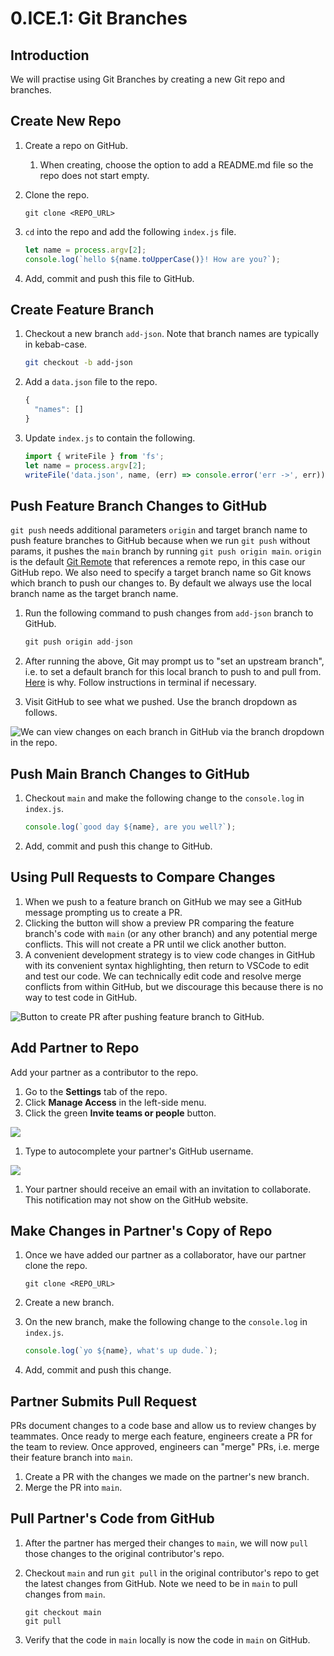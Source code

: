 # 0.ICE.1: Git Branches

## Introduction

We will practise using Git Branches by creating a new Git repo and branches.

## Create New Repo

1. Create a repo on GitHub.
   1. When creating, choose the option to add a README.md file so the repo does not start empty.
2. Clone the repo.

   ```text
   git clone <REPO_URL>
   ```

3. `cd` into the repo and add the following `index.js` file.

   ```javascript
   let name = process.argv[2];
   console.log(`hello ${name.toUpperCase()}! How are you?`);
   ```

4. Add, commit and push this file to GitHub.

## Create Feature Branch

1. Checkout a new branch `add-json`. Note that branch names are typically in kebab-case.

   ```bash
   git checkout -b add-json
   ```

2. Add a `data.json` file to the repo.

   ```javascript
   {
     "names": []
   }
   ```

3. Update `index.js` to contain the following.

   ```javascript
   import { writeFile } from 'fs';
   let name = process.argv[2];
   writeFile('data.json', name, (err) => console.error('err ->', err));
   ```

## Push Feature Branch Changes to GitHub

`git push` needs additional parameters `origin` and target branch name to push feature branches to GitHub because when we run `git push` without params, it pushes the `main` branch by running `git push origin main`. `origin` is the default [Git Remote](https://git-scm.com/docs/git-remote.html) that references a remote repo, in this case our GitHub repo. We also need to specify a target branch name so Git knows which branch to push our changes to. By default we always use the local branch name as the target branch name.

1. Run the following command to push changes from `add-json` branch to GitHub.

   ```javascript
   git push origin add-json
   ```

2. After running the above, Git may prompt us to "set an upstream branch", i.e. to set a default branch for this local branch to push to and pull from. [Here](https://stackoverflow.com/questions/37770467/why-do-i-have-to-git-push-set-upstream-origin-branch) is why. Follow instructions in terminal if necessary.
3. Visit GitHub to see what we pushed. Use the branch dropdown as follows.

![We can view changes on each branch in GitHub via the branch dropdown in the repo.](../../.gitbook/assets/screen-shot-2020-11-10-at-9.09.52-pm.png)

## Push Main Branch Changes to GitHub

1. Checkout `main` and make the following change to the `console.log` in `index.js`.

   ```javascript
   console.log(`good day ${name}, are you well?`);
   ```

2. Add, commit and push this change to GitHub.

## Using Pull Requests to Compare Changes

1. When we push to a feature branch on GitHub we may see a GitHub message prompting us to create a PR.
2. Clicking the button will show a preview PR comparing the feature branch's code with `main` \(or any other branch\) and any potential merge conflicts. This will not create a PR until we click another button.
3. A convenient development strategy is to view code changes in GitHub with its convenient syntax highlighting, then return to VSCode to edit and test our code. We can technically edit code and resolve merge conflicts from within GitHub, but we discourage this because there is no way to test code in GitHub.

![Button to create PR after pushing feature branch to GitHub.](../../.gitbook/assets/screen-shot-2020-11-10-at-9.27.42-pm.png)

## Add Partner to Repo

Add your partner as a contributor to the repo.

1. Go to the **Settings** tab of the repo.
2. Click **Manage Access** in the left-side menu.
3. Click the green **Invite teams or people** button.

![](../../.gitbook/assets/screen-shot-2020-11-10-at-9.13.35-pm.png)

1. Type to autocomplete your partner's GitHub username.

![](../../.gitbook/assets/screen-shot-2020-11-10-at-9.13.46-pm.png)

1. Your partner should receive an email with an invitation to collaborate. This notification may not show on the GitHub website.

## Make Changes in Partner's Copy of Repo

1. Once we have added our partner as a collaborator, have our partner clone the repo.

   ```text
   git clone <REPO_URL>
   ```

2. Create a new branch.
3. On the new branch, make the following change to the `console.log` in `index.js`.

   ```javascript
   console.log(`yo ${name}, what's up dude.`);
   ```

4. Add, commit and push this change.

## Partner Submits Pull Request

PRs document changes to a code base and allow us to review changes by teammates. Once ready to merge each feature, engineers create a PR for the team to review. Once approved, engineers can "merge" PRs, i.e. merge their feature branch into `main`.

1. Create a PR with the changes we made on the partner's new branch.
2. Merge the PR into `main`.

## Pull Partner's Code from GitHub

1. After the partner has merged their changes to `main`, we will now `pull` those changes to the original contributor's repo.
2. Checkout `main` and run `git pull` in the original contributor's repo to get the latest changes from GitHub. Note we need to be in `main` to pull changes from `main`.

   ```text
   git checkout main
   git pull
   ```

3. Verify that the code in `main` locally is now the code in `main` on GitHub.


